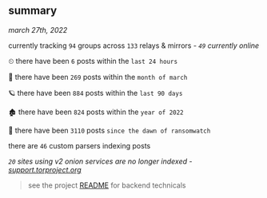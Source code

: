 
## summary
_march 27th, 2022_

currently tracking `94` groups across `133` relays & mirrors - _`49` currently online_

⏲ there have been `6` posts within the `last 24 hours`

🦈 there have been `269` posts within the `month of march`

🪐 there have been `884` posts within the `last 90 days`

🏚 there have been `824` posts within the `year of 2022`

🦕 there have been `3110` posts `since the dawn of ransomwatch`

there are `46` custom parsers indexing posts

_`20` sites using v2 onion services are no longer indexed - [support.torproject.org](https://support.torproject.org/onionservices/v2-deprecation/)_

> see the project [README](https://github.com/thetanz/ransomwatch#ransomwatch--) for backend technicals
